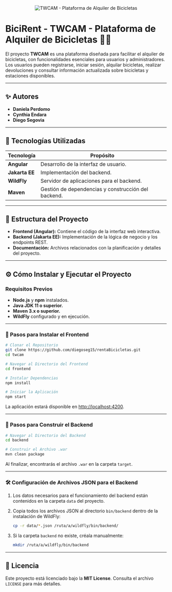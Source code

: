 <div align="center">
    <img src="https://github.com/diegoseg15/rentaBicicletas/blob/master/frontend/public/assets/CapturaPantalla.png?raw=true" alt="TWCAM - Plataforma de Alquiler de Bicicletas" />
</div> 

# BiciRent - TWCAM - Plataforma de Alquiler de Bicicletas 🚴‍♂️

El proyecto **TWCAM** es una plataforma diseñada para facilitar el alquiler de bicicletas, con funcionalidades esenciales para usuarios y administradores. Los usuarios pueden registrarse, iniciar sesión, alquilar bicicletas, realizar devoluciones y consultar información actualizada sobre bicicletas y estaciones disponibles.

---

## ✨ Autores

- **Daniela Perdomo**  
- **Cynthia Endara**  
- **Diego Segovia**  

---

## 🚀 Tecnologías Utilizadas

| **Tecnología**         | **Propósito**                           |
|------------------------|-----------------------------------------|
| **Angular**            | Desarrollo de la interfaz de usuario.  |
| **Jakarta EE**         | Implementación del backend.            |
| **WildFly**            | Servidor de aplicaciones para el backend. |
| **Maven**              | Gestión de dependencias y construcción del backend. |

---

## 📂 Estructura del Proyecto

- **Frontend (Angular):** Contiene el código de la interfaz web interactiva.  
- **Backend (Jakarta EE):** Implementación de la lógica de negocio y los endpoints REST.  
- **Documentación:** Archivos relacionados con la planificación y detalles del proyecto.

---

## ⚙️ Cómo Instalar y Ejecutar el Proyecto

### Requisitos Previos

- **Node.js** y **npm** instalados.  
- **Java JDK 11 o superior.**  
- **Maven 3.x o superior.**  
- **WildFly** configurado y en ejecución.  

---

### 🔧 Pasos para Instalar el Frontend

```bash
# Clonar el Repositorio
git clone https://github.com/diegoseg15/rentaBicicletas.git
cd twcam

# Navegar al Directorio del Frontend
cd frontend

# Instalar Dependencias
npm install

# Iniciar la Aplicación
npm start
```

La aplicación estará disponible en [http://localhost:4200](http://localhost:4200).

---

### 🔧 Pasos para Construir el Backend

```bash
# Navegar al Directorio del Backend
cd backend

# Construir el Archivo .war
mvn clean package
```

Al finalizar, encontrarás el archivo `.war` en la carpeta `target`.

---

### 🛠️ Configuración de Archivos JSON para el Backend

1. Los datos necesarios para el funcionamiento del backend están contenidos en la carpeta `data` del proyecto.  
2. Copia todos los archivos JSON al directorio `bin/backend` dentro de la instalación de WildFly:
   ```bash
   cp -r data/*.json /ruta/a/wildfly/bin/backend/
   ```

3. Si la carpeta `backend` no existe, créala manualmente:
   ```bash
   mkdir /ruta/a/wildfly/bin/backend
   ```

---

## 📜 Licencia

Este proyecto está licenciado bajo la **MIT License**. Consulta el archivo `LICENSE` para más detalles.
